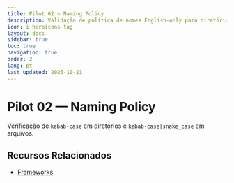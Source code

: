 ```yaml
---
title: Pilot 02 — Naming Policy
description: Validação de política de nomes English-only para diretórios e arquivos
icon: i-heroicons-tag
layout: docs
sidebar: true
toc: true
navigation: true
order: 2
lang: pt
last_updated: 2025-10-21
---
```

# Pilot 02 — Naming Policy

Verificação de `kebab-case` em diretórios e `kebab-case|snake_case` em arquivos.

## Recursos Relacionados
- [Frameworks](../../frameworks/index.md)